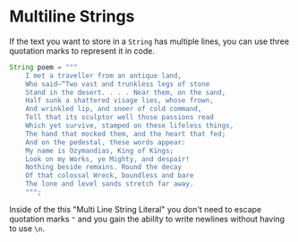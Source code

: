 # Multiline Strings

If the text you want to store in a `String` has multiple lines, you can use
three quotation marks to represent it in code.

```java
String poem = """
    I met a traveller from an antique land,
    Who said—“Two vast and trunkless legs of stone
    Stand in the desert. . . . Near them, on the sand,
    Half sunk a shattered visage lies, whose frown,
    And wrinkled lip, and sneer of cold command,
    Tell that its sculptor well those passions read
    Which yet survive, stamped on these lifeless things,
    The hand that mocked them, and the heart that fed;
    And on the pedestal, these words appear:
    My name is Ozymandias, King of Kings;
    Look on my Works, ye Mighty, and despair!
    Nothing beside remains. Round the decay
    Of that colossal Wreck, boundless and bare
    The lone and level sands stretch far away.
    """;
```

Inside of the this "Multi Line String Literal" you don't need to escape quotation marks `"`
and you gain the ability to write newlines without having to use `\n`.